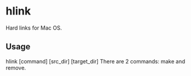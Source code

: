 # hlink
Hard links for Mac OS.

## Usage
hlink [command] [src_dir] [target_dir]
There are 2 commands: make and remove. 
